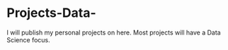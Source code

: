 # Projects-Data-
I will publish my personal projects on here. Most projects will have a Data Science focus.
